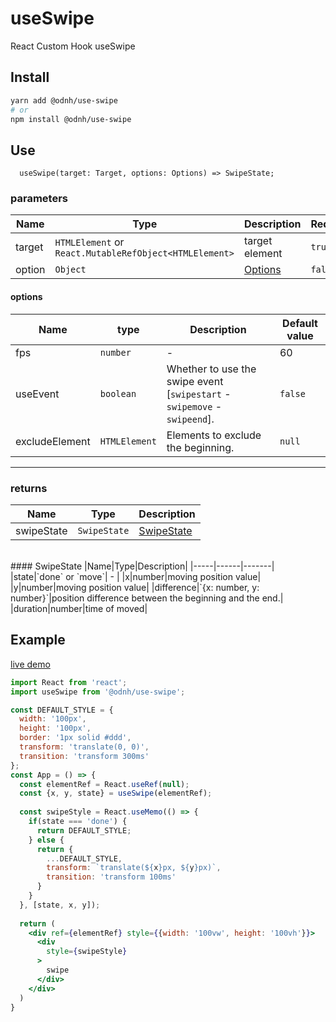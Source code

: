 # useSwipe

React Custom Hook useSwipe

## Install

```bash
yarn add @odnh/use-swipe
# or
npm install @odnh/use-swipe
```

## Use
```tsx
  useSwipe(target: Target, options: Options) => SwipeState;
```

### parameters
|Name|Type|Description|Required|
|-----|-----------|---------------|-----|
|target|`HTMLElement` or `React.MutableRefObject<HTMLElement>`|target element|`true`|
|option|`Object`|[Options](https://github.com/d0hyeon/useSwipe/blob/master/README.md#options)|`false`|

#### options 
|Name|type|Description|Default value|
|-----|--------|---------------------------|----|
|fps|`number`|-|60|
|useEvent|`boolean`|Whether to use the swipe event [`swipestart` - `swipemove` - `swipeend`].|`false`|
|excludeElement|`HTMLElement`|Elements to exclude the beginning.|`null`|


---
### returns
|Name|Type|Description|
|-----|-----------|---------------|
|swipeState|`SwipeState`| [SwipeState](https://github.com/d0hyeon/useSwipe/blob/master/README.md#SwipeState) |
<br />
#### SwipeState
|Name|Type|Description|
|-----|------|-------|
|state|`done` or `move`| - |
|x|number|moving position value|
|y|number|moving position value|
|difference|`{x: number, y: number}`|position difference between the beginning and the end.|
|duration|number|time of moved|

<br/> 

## Example

[live demo](https://k5yub.csb.app/)

```jsx
import React from 'react';
import useSwipe from '@odnh/use-swipe';

const DEFAULT_STYLE = {
  width: '100px',
  height: '100px',
  border: '1px solid #ddd',
  transform: 'translate(0, 0)',
  transition: 'transform 300ms'
};
const App = () => {
  const elementRef = React.useRef(null);
  const {x, y, state} = useSwipe(elementRef);
  
  const swipeStyle = React.useMemo(() => {
    if(state === 'done') {
      return DEFAULT_STYLE;
    } else {
      return {
        ...DEFAULT_STYLE,
        transform: `translate(${x}px, ${y}px)`,
        transition: 'transform 100ms'
      }
    }
  }, [state, x, y]);
  
  return (
    <div ref={elementRef} style={{width: '100vw', height: '100vh'}}>
      <div
        style={swipeStyle}
      >
        swipe
      </div>
    </div>
  )
}

```

